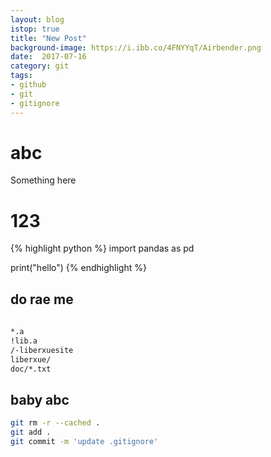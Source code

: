 ```yaml
---
layout: blog
istop: true
title: "New Post"
background-image: https://i.ibb.co/4FNYYqT/Airbender.png
date:  2017-07-16
category: git
tags:
- github
- git
- gitignore
---
```


# abc

Something here

# 123

{% highlight python %}
import pandas as pd

print("hello")
{% endhighlight %}

## do rae me
```bash
 
*.a     
!lib.a   
/-liberxuesite     
liberxue/   
doc/*.txt 
```
## baby abc



```bash
git rm -r --cached .
git add .
git commit -m 'update .gitignore'

```